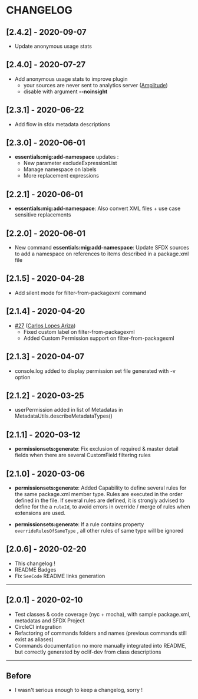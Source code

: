# CHANGELOG

## [2.4.2] - 2020-09-07

- Update anonymous usage stats

## [2.4.0] - 2020-07-27

- Add anonymous usage stats to improve plugin
  - your sources are never sent to analytics server ([Amplitude](https://amplitude.com/))
  - disable with argument **--noinsight**

## [2.3.1] - 2020-06-22

- Add flow in sfdx metadata descriptions

## [2.3.0] - 2020-06-01

- **essentials:mig:add-namespace** updates :
  - New parameter excludeExpressionList
  - Manage namespace on labels
  - More replacement expressions

## [2.2.1] - 2020-06-01

- **essentials:mig:add-namespace**: Also convert XML files + use case sensitive replacements

## [2.2.0] - 2020-06-01

- New command **essentials:mig:add-namespace**: Update SFDX sources to add a namespace on references to items described in a package.xml file

## [2.1.5] - 2020-04-28

- Add silent mode for filter-from-packagexml command

## [2.1.4] - 2020-04-20

- [#27](https://github.com/nvuillam/sfdx-essentials/pull/27) ([Carlos Lopes Ariza](https://github.com/carlos-lopez-ariza))
  - Fixed custom label on filter-from-packagexml
  - Added Custom Permission support on filter-from-packagexml

## [2.1.3] - 2020-04-07

- console.log added to display permission set file generated with -v option

## [2.1.2] - 2020-03-25

- userPermission added in list of Metadatas in MetadataUtils.describeMetadataTypes()

## [2.1.1] - 2020-03-12

- **permissionsets:generate**: Fix exclusion of required & master detail fields when there are several CustomField filtering rules

## [2.1.0] - 2020-03-06

- **permissionsets:generate**: Added Capability to define several rules for the same package.xml member type. Rules are executed in the order defined in the file. If several rules are defined, it is strongly advised to define for the a `ruleId`, to avoid errors in override / merge of rules when extensions are used.

- **permissionsets:generate**: If a rule contains property `overrideRulesOfSameType` , all other rules of same type will be ignored

## [2.0.6] - 2020-02-20

- This changelog !
- README Badges
- Fix `SeeCode` README links generation

___

## [2.0.1] - 2020-02-10

- Test classes & code coverage (nyc + mocha), with sample package.xml, metadatas and SFDX Project
- CircleCI integration
- Refactoring of commands folders and names (previous commands still exist as aliases)
- Commands documentation no more manually integrated into README, but correctly generated by oclif-dev from class descriptions

___

## Before

- I wasn't serious enough to keep a changelog, sorry !
